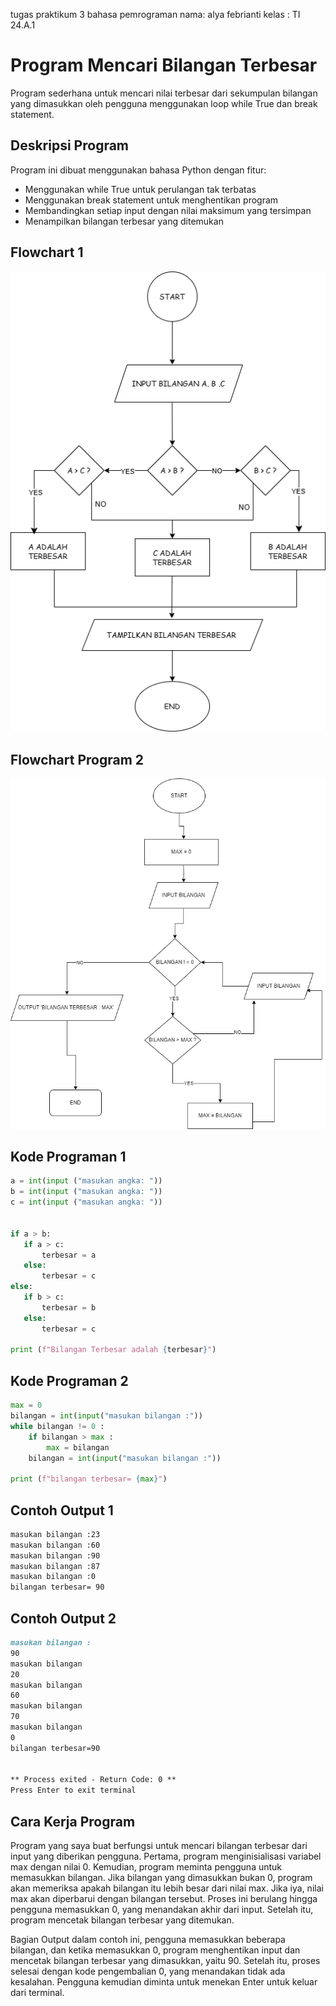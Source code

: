 tugas praktikum 3 bahasa pemrograman 
nama: alya febrianti
kelas : TI 24.A.1
# Program Mencari Bilangan Terbesar
Program sederhana untuk mencari nilai terbesar dari sekumpulan bilangan yang dimasukkan oleh pengguna menggunakan loop while True dan break statement.
## Deskripsi Program
Program ini dibuat menggunakan bahasa Python dengan fitur:
- Menggunakan while True untuk perulangan tak terbatas
- Menggunakan break statement untuk menghentikan program
- Membandingkan setiap input dengan nilai maksimum yang tersimpan
- Menampilkan bilangan terbesar yang ditemukan

 ## Flowchart 1
 ![Flowchart](Flowchart1.png)
 ## Flowchart Program 2
 ![Flowchart](Flowchart.png)

 ## Kode Programan 1
 ```python
a = int(input ("masukan angka: "))
b = int(input ("masukan angka: "))
c = int(input ("masukan angka: "))


if a > b:
    if a > c:
        terbesar = a
    else:
        terbesar = c
else:
    if b > c:
        terbesar = b
    else:
        terbesar = c 

print (f"Bilangan Terbesar adalah {terbesar}")
```

 ## Kode Programan 2
```python
max = 0
bilangan = int(input("masukan bilangan :"))
while bilangan != 0 :
    if bilangan > max :
        max = bilangan
    bilangan = int(input("masukan bilangan :"))

print (f"bilangan terbesar= {max}")
```
## Contoh Output 1
````markdown
masukan bilangan :23
masukan bilangan :60
masukan bilangan :90
masukan bilangan :87
masukan bilangan :0
bilangan terbesar= 90
````
## Contoh Output 2
````markdown
masukan bilangan :
90
masukan bilangan
20
masukan bilangan
60
masukan bilangan
70
masukan bilangan
0
bilangan terbesar=90


** Process exited - Return Code: 0 **
Press Enter to exit terminal
````

## Cara Kerja Program

Program yang saya buat berfungsi untuk mencari bilangan terbesar dari input yang diberikan pengguna. Pertama, program menginisialisasi variabel max dengan nilai 0. Kemudian, program meminta pengguna untuk memasukkan bilangan. Jika bilangan yang dimasukkan bukan 0, program akan memeriksa apakah bilangan itu lebih besar dari nilai max. Jika iya, nilai max akan diperbarui dengan bilangan tersebut. Proses ini berulang hingga pengguna memasukkan 0, yang menandakan akhir dari input. Setelah itu, program mencetak bilangan terbesar yang ditemukan. 

Bagian Output
dalam contoh ini, pengguna memasukkan beberapa bilangan, dan ketika memasukkan 0, program menghentikan input dan mencetak bilangan terbesar yang dimasukkan, yaitu 90. Setelah itu, proses selesai dengan kode pengembalian 0, yang menandakan tidak ada kesalahan. Pengguna kemudian diminta untuk menekan Enter untuk keluar dari terminal.



